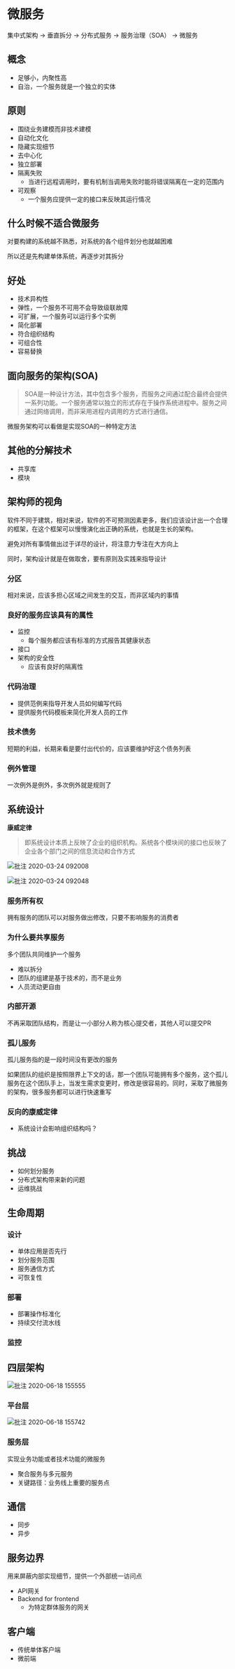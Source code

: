 # 微服务

集中式架构 -> 垂直拆分 -> 分布式服务 -> 服务治理（SOA） -> 微服务

## 概念

- 足够小，内聚性高
- 自治，一个服务就是一个独立的实体

## 原则

- 围绕业务建模而非技术建模
- 自动化文化
- 隐藏实现细节
- 去中心化
- 独立部署
- 隔离失败
  - 当进行远程调用时，要有机制当调用失败时能将错误隔离在一定的范围内
- 可观察
  - 一个服务应提供一定的接口来反映其运行情况

## 什么时候不适合微服务

对要构建的系统越不熟悉，对系统的各个组件划分也就越困难

所以还是先构建单体系统，再逐步对其拆分

## 好处

- 技术异构性
- 弹性，一个服务不可用不会导致级联故障
- 可扩展，一个服务可以运行多个实例
- 简化部署
- 符合组织结构
- 可组合性
- 容易替换

## 面向服务的架构(SOA)

>SOA是一种设计方法，其中包含多个服务，而服务之间通过配合最终会提供一系列功能。一个服务通常以独立的形式存在于操作系统进程中。服务之间通过网络调用，而非采用进程内调用的方式进行通信。

微服务架构可以看做是实现SOA的一种特定方法

## 其他的分解技术

- 共享库
- 模块

## 架构师的视角

软件不同于建筑，相对来说，软件的不可预测因素更多，我们应该设计出一个合理的框架，在这个框架可以慢慢演化出正确的系统，也就是生长的架构。

避免对所有事情做出过于详尽的设计，将注意力专注在大方向上

同时，架构设计就是在做取舍，要有原则及实践来指导设计

### 分区

相对来说，应该多担心区域之间发生的交互，而非区域内的事情

### 良好的服务应该具有的属性

- 监控
  - 每个服务都应该有标准的方式报告其健康状态
- 接口
- 架构的安全性
  - 应该有良好的隔离性

### 代码治理

- 提供范例来指导开发人员如何编写代码
- 提供服务代码模板来简化开发人员的工作

### 技术债务

短期的利益，长期来看是要付出代价的，应该要维护好这个债务列表

### 例外管理

一次例外是例外，多次例外就是规则了

## 系统设计

**康威定律**

>即系统设计本质上反映了企业的组织机构。系统各个模块间的接口也反映了企业各个部门之间的信息流动和合作方式

![批注 2020-03-24 092008](/assets/批注%202020-03-24%20092008.png)

![批注 2020-03-24 092048](/assets/批注%202020-03-24%20092048.png)

### 服务所有权

拥有服务的团队可以对服务做出修改，只要不影响服务的消费者

### 为什么要共享服务

多个团队共同维护一个服务

- 难以拆分
- 团队的组建是基于技术的，而不是业务
- 人员流动更自由

### 内部开源

不再采取团队结构，而是让一小部分人称为核心提交者，其他人可以提交PR

### 孤儿服务

孤儿服务指的是一段时间没有更改的服务

如果团队的组织是按照限界上下文的话，那一个团队可能拥有多个服务，这个孤儿服务在这个团队手上，当发生需求变更时，修改是很容易的。同时，采取了微服务的架构，很多服务都可以进行快速重写

### 反向的康威定律

- 系统设计会影响组织结构吗？

## 挑战

- 如何划分服务
- 分布式架构带来新的问题
- 运维挑战

## 生命周期

### 设计

- 单体应用是否先行
- 划分服务范围
- 服务通信方式
- 可恢复性

### 部署

- 部署操作标准化
- 持续交付流水线

### 监控

## 四层架构

![批注 2020-06-18 155555](/assets/批注%202020-06-18%20155555.png)

### 平台层

![批注 2020-06-18 155742](/assets/批注%202020-06-18%20155742.png)

### 服务层

实现业务功能或者技术功能的微服务

- 聚合服务与多元服务
- 关键路径：业务线上重要的服务点

## 通信

- 同步
- 异步

## 服务边界

用来屏蔽内部实现细节，提供一个外部统一访问点

- API网关
- Backend for frontend
  - 为特定群体服务的网关

## 客户端

- 传统单体客户端
- 微前端
